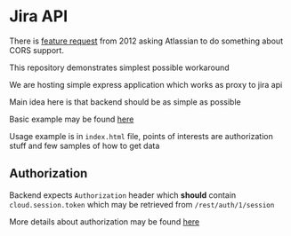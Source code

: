 # Jira API

There is [feature request](https://jira.atlassian.com/browse/JRASERVER-30371) from 2012 asking Atlassian to do something about CORS support.

This repository demonstrates simplest possible workaround

We are hosting simple express application which works as proxy to jira api

Main idea here is that backend should be as simple as possible

Basic example may be found [here](https://developer.atlassian.com/jiradev/jira-apis/jira-rest-apis/jira-rest-api-tutorials/jira-rest-api-example-cookie-based-authentication)

Usage example is in `index.html` file, points of interests are authorization stuff and few samples of how to get data

## Authorization

Backend expects `Authorization` header which **should** contain `cloud.session.token` which may be retrieved from `/rest/auth/1/session`

More details about authorization may be found [here](https://docs.atlassian.com/jira/REST/cloud/#auth/1/session)
